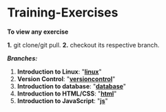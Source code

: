 # Training-Exercises
**To view any exercise**
 
  **1.** git clone/git pull. 
  **2.** checkout its respective branch.

***Branches:***

  1. **Introduction to Linux**: "**[linux](https://github.com/maheshinder19/Training-Exercises/tree/linux)**"
  2. **Version Control**: "**[versioncontrol](https://github.com/maheshinder19/Training-Exercises/tree/versioncontrol)**"
  3. **Introduction to database**: "**[database](https://github.com/maheshinder19/Training-Exercises/tree/database)**"
  4. **Introduction to HTML/CSS**: "**[html](https://github.com/maheshinder19/Training-Exercises/tree/html)**"
  5. **Introduction to JavaScript**: "**[js](https://github.com/maheshinder19/Training-Exercises/tree/js)**"
